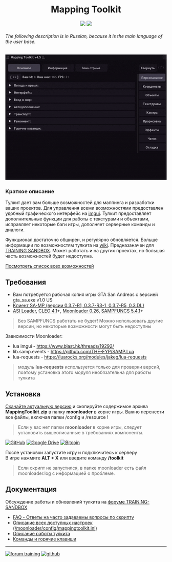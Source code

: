 <h1 align="center">Mapping Toolkit</h1>
<p align="center">
    <a href="https://www.sa-mp.mp/"><img src="https://img.shields.io/badge/made%20for-GTA%20SA--MP-blue"></a>
    <a href="https://training-server.com/"><img src="https://img.shields.io/badge/Server-TRAINING%20SANDBOX%20-yellow"></a>
</p>

###### The following description is in Russian, because it is the main language of the user base.

![logo](https://github.com/ins1x/MappingToolkit/raw/main/moonloader/resource/mappingtoolkit/demo.gif)

### Краткое описание

Тулкит дает вам больше возможностей для маппинга и разработки ваших проектов. Для управления всеми возможностями предоставлен удобный графического интерфейс на [imgui](https://www.blast.hk/threads/19292/). Тулкит предоставляет дополнительные функции для работы с текстурами и объектами, исправляет некоторые баги игры, дополняет серверные команды и диалоги. 

Функционал достаточно обширен, и регулярно обновляется. Больше информации по возможностям тулкита на [wiki](https://github.com/ins1x/MappingToolkit/wiki). Предназаначен для [TRAINING SANDBOX](https://training-server.com/).
Может работать и на других проектах, но большая часть возможностей будет недоступна. 

[Посмотреть список всех возможностей](https://github.com/ins1x/MappingToolkit/wiki/%D0%92%D0%BE%D0%B7%D0%BC%D0%BE%D0%B6%D0%BD%D0%BE%D1%81%D1%82%D0%B8)  

<!-- [![YouTube Demo](https://img.shields.io/badge/YouTube_DEMO-%23FF0000.svg?style=for-the-badge&logo=YouTube&logoColor=white)](https://www.youtube.com/watch?v=h6jbmV0viDU) -->

## Требования
- Вам потребуется рабочая копия игры GTA San Andreas с версией gta_sa.exe v1.0 US
- [Клиент SA-MP (версии 0.3.7-R1, 0.3.7-R3-1, 0.3.7-R5, 0.3.DL)](https://www.sa-mp.mp/downloads) 
- [ASI Loader](https://www.gtagarage.com/mods/show.php?id=21709), [CLEO 4.1](https://cleo.li/ru)+, [Moonloader 0.26](https://www.blast.hk/threads/13305/), [SAMPFUNCS 5.4.1](https://www.blast.hk/threads/17/)+

> Без SAMPFUNCS работать не будет! Можно использовать другие версии, но некоторые возможности могут быть недоступны

Зависимости Moonloader:
* lua imgui - https://www.blast.hk/threads/19292/
* lib.samp.events - https://github.com/THE-FYP/SAMP.Lua
* lua-requests - https://luarocks.org/modules/jakeg/lua-requests

> модуль **lua-requests** используется только для проверки версий, поэтому установка этого модуля необязательна для работы тулкита

## Установка

[Скачайте актуальную версию](https://github.com/ins1x/MappingToolkit/releases) и скопируйте содержимое архива **MappingToolkit.zip** в папку **moonloader** в корне игры. Важно перенести все файлы, включая папки /config и /resource ! 

> Если у вас нет папки **moonloader** в корне игры, следует установить вышеописанные в  требованиях компоненты.

[![GitHub](https://img.shields.io/badge/DOWNLOAD%20-696969?style=for-the-badge&logo=github&logoColor=white)](https://github.com/ins1x/MappingToolkit/releases)
[![Google Drive](https://img.shields.io/badge/Google%20Drive-4285F4?style=for-the-badge&logo=googledrive&logoColor=white)](https://drive.google.com/drive/folders/1v-LmqAgKGpYYeA1C7aT-rlODTa2OfulT)
[![Bitcoin](https://img.shields.io/badge/BLASTHACK-%23000.svg?style=for-the-badge&logo=remix&logoColor=white)](https://www.blast.hk/threads/220636/#post-1540364)

После установки запустите игру и подключитесь к серверу  
В игре нажмите **ALT + X** или введите команду **/toolkit**

> Если скрипт не запустился, в папке moonloader есть файл moonloader.log с информацией о проблеме. 

## Документация

Обсуждение работы и обновлений тулкита на [форуме TRAINING-SANDBOX](https://forum.training-server.com/d/19708-luamappingtoolkit/)
* [FAQ - Ответы на часто задаваемы вопросы по скрипту](https://github.com/ins1x/MappingToolkit/wiki/FAQ-%D0%BF%D0%BE-MappingToolkit)  
* [Описание всех доступных настроек (/moonloader/config/mappingtoolkit.ini)](https://github.com/ins1x/MappingToolkit/wiki/%D0%9A%D0%BE%D0%BD%D1%84%D0%B8%D0%B3%D1%83%D1%80%D0%B0%D1%86%D0%B8%D1%8F)
* [Описание работы тулкита](https://github.com/ins1x/MappingToolkit/wiki/%D0%9E%D0%BF%D0%B8%D1%81%D0%B0%D0%BD%D0%B8%D0%B5-%D1%80%D0%B0%D0%B1%D0%BE%D1%82%D1%8B)
* [Команды и горячие клавиши](https://github.com/ins1x/MappingToolkit/wiki/%D0%9A%D0%BE%D0%BC%D0%B0%D0%BD%D0%B4%D1%8B-%D0%B8-%D0%B3%D0%BE%D1%80%D1%8F%D1%87%D0%B8%D0%B5-%D0%BA%D0%BB%D0%B0%D0%B2%D0%B8%D1%88%D0%B8)
---------------------------------------------

[![forum training](https://img.shields.io/badge/Forum-TRAINING_SANDBOX-yellow)](https://forum.training-server.com/d/19708-luamappingtoolkit/)
[![github](https://img.shields.io/badge/Wiki-Github-black)](https://github.com/ins1x/MappingToolkit/wiki)


